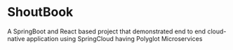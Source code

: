 # ShoutBook
A SpringBoot and React based project that demonstrated end to end cloud-native application using SpringCloud having Polyglot Microservices
